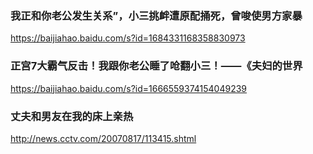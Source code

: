 ### 我正和你老公发生关系”，小三挑衅遭原配捅死，曾唆使男方家暴
https://baijiahao.baidu.com/s?id=1684331168358830973

### 正宫7大霸气反击！我跟你老公睡了呛翻小三！——《夫妇的世界
https://baijiahao.baidu.com/s?id=1666559374154049239

### 丈夫和男友在我的床上亲热
http://news.cctv.com/20070817/113415.shtml
